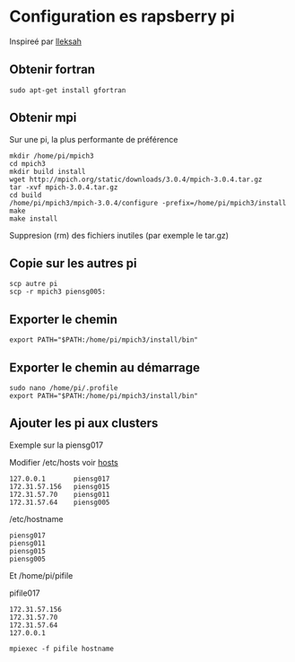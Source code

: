 # Configuration es rapsberry pi

Inspireé par [lleksah](https://lleksah.wordpress.com/2016/04/11/configuring-a-raspberry-cluster-with-mpi/)

## Obtenir fortran

```
sudo apt-get install gfortran
```

## Obtenir mpi

Sur une pi, la plus performante de préférence

```
mkdir /home/pi/mpich3
cd mpich3
mkdir build install
wget http://mpich.org/static/downloads/3.0.4/mpich-3.0.4.tar.gz
tar -xvf mpich-3.0.4.tar.gz
cd build 
/home/pi/mpich3/mpich-3.0.4/configure -prefix=/home/pi/mpich3/install
make
make install
```

Suppresion (rm) des fichiers inutiles (par exemple le tar.gz)

## Copie sur les autres pi

```
scp autre pi 
scp -r mpich3 piensg005:
```

## Exporter le chemin

```
export PATH="$PATH:/home/pi/mpich3/install/bin"
```

## Exporter le chemin au démarrage

```
sudo nano /home/pi/.profile
export PATH="$PATH:/home/pi/mpich3/install/bin"
```

## Ajouter les pi aux clusters

Exemple sur la piensg017

Modifier /etc/hosts voir [hosts](hosts)

```
127.0.0.1       piensg017
172.31.57.156   piensg015
172.31.57.70    piensg011
172.31.57.64    piensg005
```

/etc/hostname

```
piensg017
piensg011
piensg015
piensg005
```

Et /home/pi/pifile

pifile017 

```
172.31.57.156
172.31.57.70
172.31.57.64
127.0.0.1
```

```
mpiexec -f pifile hostname
```

